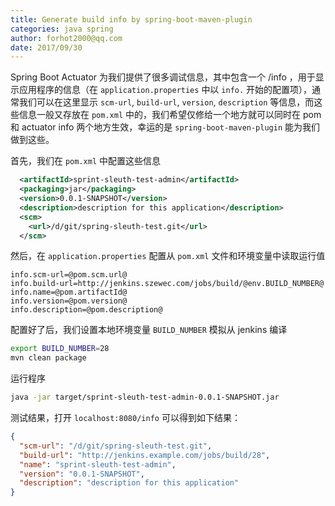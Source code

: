 ```yaml
---
title: Generate build info by spring-boot-maven-plugin
categories: java spring
author: forhot2000@qq.com
date: 2017/09/30
---
```


Spring Boot Actuator 为我们提供了很多调试信息，其中包含一个 /info ，用于显示应用程序的信息（在 `application.properties` 中以 `info.` 开始的配置项），通常我们可以在这里显示 `scm-url`, `build-url`, `version`, `description` 等信息，而这些信息一般又存放在 `pom.xml` 中的，我们希望仅修给一个地方就可以同时在 pom 和 actuator info 两个地方生效，幸运的是 `spring-boot-maven-plugin` 能为我们做到这些。

首先，我们在 `pom.xml` 中配置这些信息

```xml
  <artifactId>sprint-sleuth-test-admin</artifactId>
  <packaging>jar</packaging>
  <version>0.0.1-SNAPSHOT</version>
  <description>description for this application</description>
  <scm>
    <url>/d/git/spring-sleuth-test.git</url>
  </scm>
```

然后，在 `application.properties` 配置从 `pom.xml` 文件和环境变量中读取运行值

```
info.scm-url=@pom.scm.url@
info.build-url=http://jenkins.szewec.com/jobs/build/@env.BUILD_NUMBER@
info.name=@pom.artifactId@
info.version=@pom.version@
info.description=@pom.description@
```

配置好了后，我们设置本地环境变量 `BUILD_NUMBER` 模拟从 jenkins 编译

```sh
export BUILD_NUMBER=28
mvn clean package
```

运行程序

```sh
java -jar target/sprint-sleuth-test-admin-0.0.1-SNAPSHOT.jar
```

测试结果，打开 `localhost:8080/info` 可以得到如下结果：

```json
{
  "scm-url": "/d/git/spring-sleuth-test.git",
  "build-url": "http://jenkins.example.com/jobs/build/28",
  "name": "sprint-sleuth-test-admin",
  "version": "0.0.1-SNAPSHOT",
  "description": "description for this application"
}
```
